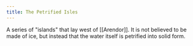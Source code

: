 ```yaml
---
title: The Petrified Isles
---
```

A series of "islands" that lay west of [[Arendor]]. It is not believed to be made of ice, but instead that the water itself is petrified into solid form. 